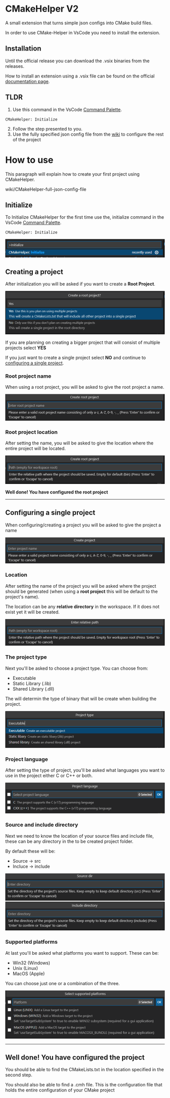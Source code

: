 # CMakeHelper V2

A small extension that turns simple json configs into CMake build files.

In order to use CMake-Helper in VsCode you need to install the extension.

## Installation

Until the official release you can download the .vsix binaries from the releases.

How to install an extension using a .vsix file can be found on the official [documentation page](https://code.visualstudio.com/docs/editor/extension-marketplace#_install-from-a-vsix).

## TLDR
1. Use this command in the VsCode [Command Palette](https://code.visualstudio.com/docs/getstarted/userinterface#_command-palette).
```
CMakeHelper: Initialize
```

2. Follow the step presented to you. 
3. Use the fully specified json config file from the [wiki](https://github.com/ThePartyPinguin/CMakeHelper/wiki/CMakeHelper-full-json-config-file) to configure the rest of the project

# How to use

This paragraph will explain how to create your first project using CMakeHelper.

wiki/CMakeHelper-full-json-config-file

## Initialize

To Initialize CMakeHelper for the first time use the, initialize command in the VsCode [Command Palette](https://code.visualstudio.com/docs/getstarted/userinterface#_command-palette).

```
CMakeHelper: Initialize
```

![CMakeHelper-Initialize](docs/images/cmh-initialize.png)

## Creating a project
After initialization you will be asked if you want to create a **Root Project**.

![CMakeHelper-CreateRoot](docs/images/cmh-create-root-project.png)

If you are planning on creating a bigger project that will consist of multiple projects select **YES**

If you just want to create a single project select **NO** and continue to [configuring a single project](#configuring-a-single-project).


### Root project name

When using a root project, you will be asked to give the root project a name.

![CMakeHelper-RootName](docs/images/cmh-root-project-name.png)

### Root project location

After setting the name, you will be asked to give the location where the entire project will be located.

![CMakeHelper-RootLocation](docs/images/cmh-root-project-location.png)

**Well done! You have configured the root project**

---

## Configuring a single project

When configuring/creating a project you will be asked to give the project a name

![CMakeHelper-ProjectName](docs/images/cmh-project-name.png)

### Location

After setting the name of the project you will be asked where the project should be generated (when using a **root project** this will be default to the project's name).

The location can be any **relative directory** in the workspace. If it does not exist yet it will be created.

![CMakeHelper-ProjectName](docs/images/cmh-project-location.png)

### The project type

Next you'll be asked to choose a project type. You can choose from:
 - Executable
 - Static Library (.lib)
 - Shared Library (.dll)

The will determin the type of binary that will be create when building the project.

![CMakeHelper-ProjectName](docs/images/cmh-project-type.png)

### Project language

After setting the type of project, you'll be asked what languages you want to use in the project either C or C++ or both.

![CMakeHelper-ProjectName](docs/images/cmh-project-language.png)

### Source and include directory

Next we need to know the location of your source files and include file, these can be any directory in the to be created project folder.

By default these will be:
 - Source -> src
 - Incluce -> include

![CMakeHelper-ProjectName](docs/images/cmh-project-src-location.png)
![CMakeHelper-ProjectName](docs/images/cmh-project-include-location.png)

### Supported platforms

At last you'll be asked what platforms you want to support. These can be:
 - Win32 (Windows)
 - Unix (Linux)
 - MacOS (Apple)

You can choose just one or a combination of the three.

![CMakeHelper-ProjectName](docs/images/cmh-project-supported-platforms.png)

---

**Well done! You have configured the project**
---
You should be able to find the CMakeLists.txt in the location specified in the second step. 

You should also be able to find a .cmh file. This is the configuration file that holds the entire configuration of your CMake project